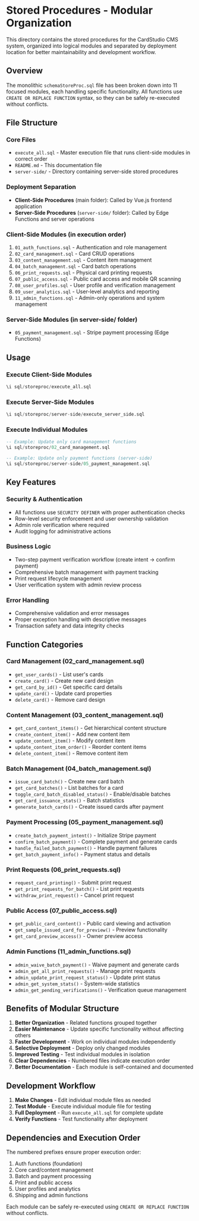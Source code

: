 # Stored Procedures - Modular Organization

This directory contains the stored procedures for the CardStudio CMS system, organized into logical modules and separated by deployment location for better maintainability and development workflow.

## Overview

The monolithic `schemaStoreProc.sql` file has been broken down into 11 focused modules, each handling specific functionality. All functions use `CREATE OR REPLACE FUNCTION` syntax, so they can be safely re-executed without conflicts.

## File Structure

### Core Files
- `execute_all.sql` - Master execution file that runs client-side modules in correct order
- `README.md` - This documentation file
- `server-side/` - Directory containing server-side stored procedures

### Deployment Separation
- **Client-Side Procedures** (main folder): Called by Vue.js frontend application
- **Server-Side Procedures** (`server-side/` folder): Called by Edge Functions and server operations

### Client-Side Modules (in execution order)
1. `01_auth_functions.sql` - Authentication and role management
2. `02_card_management.sql` - Card CRUD operations  
3. `03_content_management.sql` - Content item management
4. `04_batch_management.sql` - Card batch operations
5. `06_print_requests.sql` - Physical card printing requests
6. `07_public_access.sql` - Public card access and mobile QR scanning
7. `08_user_profiles.sql` - User profile and verification management
8. `09_user_analytics.sql` - User-level analytics and reporting
9. `11_admin_functions.sql` - Admin-only operations and system management

### Server-Side Modules (in server-side/ folder)
- `05_payment_management.sql` - Stripe payment processing (Edge Functions)

## Usage

### Execute Client-Side Modules
```sql
\i sql/storeproc/execute_all.sql
```

### Execute Server-Side Modules
```sql
\i sql/storeproc/server-side/execute_server_side.sql
```

### Execute Individual Modules
```sql
-- Example: Update only card management functions
\i sql/storeproc/02_card_management.sql

-- Example: Update only payment functions (server-side)
\i sql/storeproc/server-side/05_payment_management.sql
```

## Key Features

### Security & Authentication
- All functions use `SECURITY DEFINER` with proper authentication checks
- Row-level security enforcement and user ownership validation
- Admin role verification where required
- Audit logging for administrative actions

### Business Logic
- Two-step payment verification workflow (create intent → confirm payment)
- Comprehensive batch management with payment tracking
- Print request lifecycle management
- User verification system with admin review process

### Error Handling
- Comprehensive validation and error messages
- Proper exception handling with descriptive messages
- Transaction safety and data integrity checks

## Function Categories

### Card Management (02_card_management.sql)
- `get_user_cards()` - List user's cards
- `create_card()` - Create new card design
- `get_card_by_id()` - Get specific card details
- `update_card()` - Update card properties
- `delete_card()` - Remove card design

### Content Management (03_content_management.sql)
- `get_card_content_items()` - Get hierarchical content structure
- `create_content_item()` - Add new content item
- `update_content_item()` - Modify content item
- `update_content_item_order()` - Reorder content items
- `delete_content_item()` - Remove content item

### Batch Management (04_batch_management.sql)
- `issue_card_batch()` - Create new card batch
- `get_card_batches()` - List batches for a card
- `toggle_card_batch_disabled_status()` - Enable/disable batches
- `get_card_issuance_stats()` - Batch statistics
- `generate_batch_cards()` - Create issued cards after payment

### Payment Processing (05_payment_management.sql)
- `create_batch_payment_intent()` - Initialize Stripe payment
- `confirm_batch_payment()` - Complete payment and generate cards
- `handle_failed_batch_payment()` - Handle payment failures
- `get_batch_payment_info()` - Payment status and details

### Print Requests (06_print_requests.sql)
- `request_card_printing()` - Submit print request
- `get_print_requests_for_batch()` - List print requests
- `withdraw_print_request()` - Cancel print request

### Public Access (07_public_access.sql)
- `get_public_card_content()` - Public card viewing and activation
- `get_sample_issued_card_for_preview()` - Preview functionality
- `get_card_preview_access()` - Owner preview access

### Admin Functions (11_admin_functions.sql)
- `admin_waive_batch_payment()` - Waive payment and generate cards
- `admin_get_all_print_requests()` - Manage print requests
- `admin_update_print_request_status()` - Update print status
- `admin_get_system_stats()` - System-wide statistics
- `admin_get_pending_verifications()` - Verification queue management

## Benefits of Modular Structure

1. **Better Organization** - Related functions grouped together
2. **Easier Maintenance** - Update specific functionality without affecting others
3. **Faster Development** - Work on individual modules independently
4. **Selective Deployment** - Deploy only changed modules
5. **Improved Testing** - Test individual modules in isolation
6. **Clear Dependencies** - Numbered files indicate execution order
7. **Better Documentation** - Each module is self-contained and documented

## Development Workflow

1. **Make Changes** - Edit individual module files as needed
2. **Test Module** - Execute individual module file for testing
3. **Full Deployment** - Run `execute_all.sql` for complete update
4. **Verify Functions** - Test functionality after deployment

## Dependencies and Execution Order

The numbered prefixes ensure proper execution order:
1. Auth functions (foundation)
2. Core card/content management
3. Batch and payment processing
4. Print and public access
5. User profiles and analytics
6. Shipping and admin functions

Each module can be safely re-executed using `CREATE OR REPLACE FUNCTION` without conflicts. 